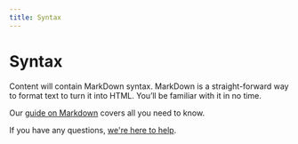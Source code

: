 ```yaml
---
title: Syntax
---
```

# Syntax

Content will contain MarkDown syntax. MarkDown is a straight-forward way to format text 
to turn it into HTML. You’ll be familiar with it in no time.

Our [guide on Markdown](/editors/markdown/) covers all you need to know.

If you have any questions, [we're here to help](https://discord.freesewing.org/).
